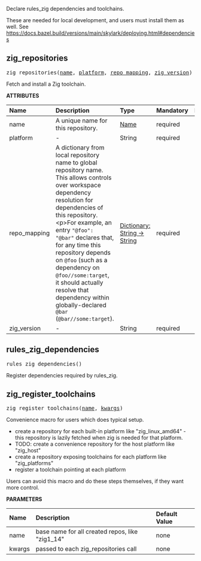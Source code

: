 <!-- Generated with Stardoc: http://skydoc.bazel.build -->

Declare rules_zig dependencies and toolchains.

These are needed for local development, and users must install them as well.
See https://docs.bazel.build/versions/main/skylark/deploying.html#dependencies


<a id="zig_repositories"></a>

## zig_repositories

<pre>
zig_repositories(<a href="#zig_repositories-name">name</a>, <a href="#zig_repositories-platform">platform</a>, <a href="#zig_repositories-repo_mapping">repo_mapping</a>, <a href="#zig_repositories-zig_version">zig_version</a>)
</pre>

Fetch and install a Zig toolchain.

**ATTRIBUTES**


| Name  | Description | Type | Mandatory | Default |
| :------------- | :------------- | :------------- | :------------- | :------------- |
| <a id="zig_repositories-name"></a>name |  A unique name for this repository.   | <a href="https://bazel.build/concepts/labels#target-names">Name</a> | required |  |
| <a id="zig_repositories-platform"></a>platform |  -   | String | required |  |
| <a id="zig_repositories-repo_mapping"></a>repo_mapping |  A dictionary from local repository name to global repository name. This allows controls over workspace dependency resolution for dependencies of this repository.&lt;p&gt;For example, an entry <code>"@foo": "@bar"</code> declares that, for any time this repository depends on <code>@foo</code> (such as a dependency on <code>@foo//some:target</code>, it should actually resolve that dependency within globally-declared <code>@bar</code> (<code>@bar//some:target</code>).   | <a href="https://bazel.build/rules/lib/dict">Dictionary: String -> String</a> | required |  |
| <a id="zig_repositories-zig_version"></a>zig_version |  -   | String | required |  |


<a id="rules_zig_dependencies"></a>

## rules_zig_dependencies

<pre>
rules_zig_dependencies()
</pre>

Register dependencies required by rules_zig.



<a id="zig_register_toolchains"></a>

## zig_register_toolchains

<pre>
zig_register_toolchains(<a href="#zig_register_toolchains-name">name</a>, <a href="#zig_register_toolchains-kwargs">kwargs</a>)
</pre>

Convenience macro for users which does typical setup.

- create a repository for each built-in platform like "zig_linux_amd64" -
  this repository is lazily fetched when zig is needed for that platform.
- TODO: create a convenience repository for the host platform like "zig_host"
- create a repository exposing toolchains for each platform like "zig_platforms"
- register a toolchain pointing at each platform

Users can avoid this macro and do these steps themselves, if they want more control.


**PARAMETERS**


| Name  | Description | Default Value |
| :------------- | :------------- | :------------- |
| <a id="zig_register_toolchains-name"></a>name |  base name for all created repos, like "zig1_14"   |  none |
| <a id="zig_register_toolchains-kwargs"></a>kwargs |  passed to each zig_repositories call   |  none |


